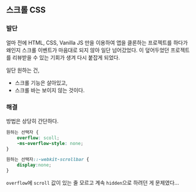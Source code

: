 ## 스크롤 CSS

### 발단

얼마 전에 HTML, CSS, Vanilla JS 만을 이용하여 앱을 클론하는 프로젝트를 하다가 왜인지 스크롤 이벤트가 마음대로 되지 않아 일단 넘어갔었다. 이 덮어두었던 프로젝트를 리뷰받을 수 있는 기회가 생겨 다시 붙잡게 되었다. 

일단 원하는 건,

- 스크롤 기능은 살아있고,
- 스크롤 바는 보이지 않는 것이다.

### 해결

방법은 상당히 간단하다.

```css
원하는 선택자 { 
	overflow: scoll;
	-ms-overflow-style: none; 
} 

원하는 선택자::-webkit-scrollbar { 
	display:none; 
}
```

`overflow`에 `scroll` 값이 있는 줄 모르고 계속 `hidden`으로 하려던 게 문제였다...